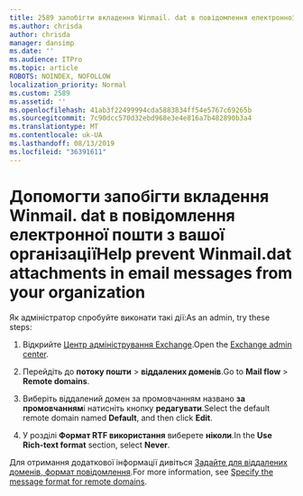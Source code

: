 ```yaml
---
title: 2589 запобігти вкладення Winmail. dat в повідомлення електронної пошти з вашої організації
ms.author: chrisda
author: chrisda
manager: dansimp
ms.date: ''
ms.audience: ITPro
ms.topic: article
ROBOTS: NOINDEX, NOFOLLOW
localization_priority: Normal
ms.custom: 2589
ms.assetid: ''
ms.openlocfilehash: 41ab3f22499994cda5883834ff54e5767c69265b
ms.sourcegitcommit: 7c90dcc570d32ebd968e3e4e816a7b482890b3a4
ms.translationtype: MT
ms.contentlocale: uk-UA
ms.lasthandoff: 08/13/2019
ms.locfileid: "36391611"
---
```

# <a name="help-prevent-winmaildat-attachments-in-email-messages-from-your-organization"></a><span data-ttu-id="8e3a1-102">Допомогти запобігти вкладення Winmail. dat в повідомлення електронної пошти з вашої організації</span><span class="sxs-lookup"><span data-stu-id="8e3a1-102">Help prevent Winmail.dat attachments in email messages from your organization</span></span>

<span data-ttu-id="8e3a1-103">Як адміністратор спробуйте виконати такі дії:</span><span class="sxs-lookup"><span data-stu-id="8e3a1-103">As an admin, try these steps:</span></span>

1. <span data-ttu-id="8e3a1-104">Відкрийте [Центр адміністрування Exchange](https://outlook.office365.com/ecp/).</span><span class="sxs-lookup"><span data-stu-id="8e3a1-104">Open the [Exchange admin center](https://outlook.office365.com/ecp/).</span></span>

2. <span data-ttu-id="8e3a1-105">Перейдіть до **потоку пошти** > **віддалених доменів**.</span><span class="sxs-lookup"><span data-stu-id="8e3a1-105">Go to **Mail flow** > **Remote domains**.</span></span>

3. <span data-ttu-id="8e3a1-106">Виберіть віддалений домен за промовчанням названо **за промовчанням**і натисніть кнопку **редагувати**.</span><span class="sxs-lookup"><span data-stu-id="8e3a1-106">Select the default remote domain named **Default**, and then click **Edit**.</span></span>

4. <span data-ttu-id="8e3a1-107">У розділі **Формат RTF використання** виберете **ніколи**.</span><span class="sxs-lookup"><span data-stu-id="8e3a1-107">In the **Use Rich-text format** section, select **Never**.</span></span>

<span data-ttu-id="8e3a1-108">Для отримання додаткової інформації дивіться [Задайте для віддалених доменів, формат повідомлення](https://docs.microsoft.com/Exchange/mail-flow-best-practices/remote-domains/remote-domains#specifying-message-format).</span><span class="sxs-lookup"><span data-stu-id="8e3a1-108">For more information, see [Specify the message format for remote domains](https://docs.microsoft.com/Exchange/mail-flow-best-practices/remote-domains/remote-domains#specifying-message-format).</span></span>
